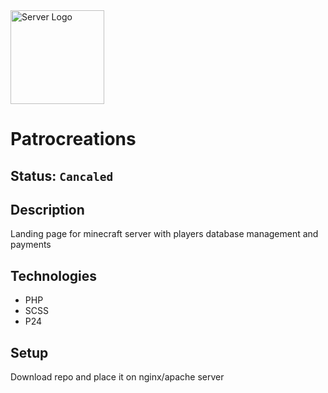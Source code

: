 <img alt="Server Logo" src="https://patrocreations.com/static/logo-white-7465fda7cf54d9bd7d5aa1a4e36ae3ed.svg" width="150" />

# Patrocreations

## Status: ````Cancaled````

## Description
Landing page for minecraft server with players database management and payments

## Technologies
- PHP
- SCSS
- P24

## Setup 
Download repo and place it on nginx/apache server


